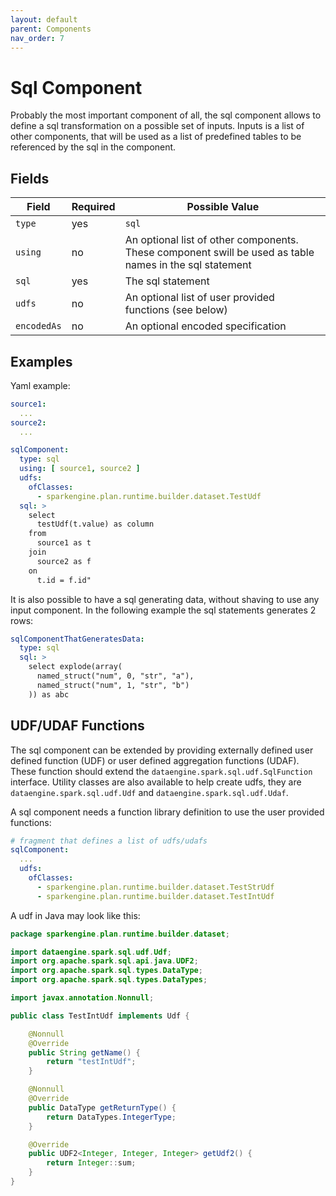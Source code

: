```yaml
---
layout: default
parent: Components
nav_order: 7
---
```


# Sql Component

Probably the most important component of all, the sql component allows to define a sql transformation on a possible set of inputs.
Inputs is a list of other components, that will be used as a list of predefined tables to be referenced by the sql in the component.

## Fields

| Field | Required | Possible Value |
| ----- | -------- | -------------- |
| `type` | yes | `sql` |
| `using` | no | An optional list of other components. These component swill be used as table names in the sql statement  |
| `sql` | yes | The sql statement |
| `udfs` | no | An optional list of user provided functions (see below) |
| `encodedAs` | no | An optional encoded specification |

## Examples

Yaml example:
```yaml
source1:
  ...
source2:
  ...

sqlComponent:
  type: sql
  using: [ source1, source2 ]
  udfs:
    ofClasses:
      - sparkengine.plan.runtime.builder.dataset.TestUdf
  sql: >
    select 
      testUdf(t.value) as column 
    from 
      source1 as t 
    join 
      source2 as f 
    on 
      t.id = f.id"
```

It is also possible to have a sql generating data, without shaving to use any input component. In the following example the sql statements generates 2 rows:
```yaml
sqlComponentThatGeneratesData:
  type: sql
  sql: >
    select explode(array(
      named_struct("num", 0, "str", "a"), 
      named_struct("num", 1, "str", "b")
    )) as abc
```

## UDF/UDAF Functions

The sql component can be extended by providing externally defined user defined function (UDF) or user defined aggregation functions (UDAF).
These function should extend the `dataengine.spark.sql.udf.SqlFunction` interface.
Utility classes are also available to help create udfs, they are `dataengine.spark.sql.udf.Udf` and `dataengine.spark.sql.udf.Udaf`.

A sql component needs a function library definition to use the user provided functions:
```yaml
# fragment that defines a list of udfs/udafs
sqlComponent:
  ...
  udfs:
    ofClasses:
      - sparkengine.plan.runtime.builder.dataset.TestStrUdf
      - sparkengine.plan.runtime.builder.dataset.TestIntUdf
```

A udf in Java may look like this:
```java
package sparkengine.plan.runtime.builder.dataset;

import dataengine.spark.sql.udf.Udf;
import org.apache.spark.sql.api.java.UDF2;
import org.apache.spark.sql.types.DataType;
import org.apache.spark.sql.types.DataTypes;

import javax.annotation.Nonnull;

public class TestIntUdf implements Udf {

    @Nonnull
    @Override
    public String getName() {
        return "testIntUdf";
    }

    @Nonnull
    @Override
    public DataType getReturnType() {
        return DataTypes.IntegerType;
    }

    @Override
    public UDF2<Integer, Integer, Integer> getUdf2() {
        return Integer::sum;
    }
}
```